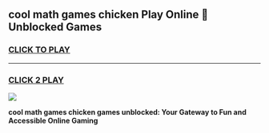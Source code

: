 
## cool math games chicken Play Online 👋 Unblocked Games
<h3>
<a href="https://news.freeplayer.one?title=cool_math_games_chicken&ref=17CMG">CLICK TO PLAY</a></h3>
<hr>

<h3>
<a href="https://news.freeplayer.one?title=cool_math_games_chicken&ref=17CMG">CLICK 2 PLAY</a>
  
</h3>

<a href="https://news.freeplayer.one?title=cool_math_games_chicken&ref=17CMG/"><img src="https://clearcache.store/games.png"></a>


**cool math games chicken games unblocked: Your Gateway to Fun and Accessible Online Gaming**
